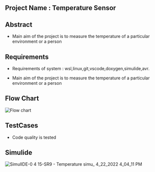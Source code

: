 
## Project Name : Temperature Sensor

## Abstract

* Main aim of the project is to measure the temperature of a particular environment or a person

## Requirements
* Requirements of system : wsl,linux,git,vscode,doxygen,simulide,avr.

* Main aim of the project is to measure the temperature of a particular environment or a person

## Flow Chart

![Flow chart](https://user-images.githubusercontent.com/101032635/164706149-7b2c3cef-0f70-4649-aedf-af61d69fc5ba.jpg)

## TestCases

* Code quality is tested

## Simulide 

![SimulIDE-0 4 15-SR9  -  Temperature simu_ 4_22_2022 4_04_11 PM](https://user-images.githubusercontent.com/101032635/164706469-0b252ce3-385a-4549-b07b-d4c048e95420.png)



